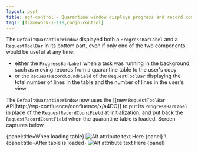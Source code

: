 ```yaml
---
layout: post
title: agf-control - Quarantine window displays progress and record count in the same area
tags: [framework-1-118,codjo-control]
---
```

The ```DefaultQuarantineWindow``` displayed both a ```ProgressBarLabel``` and a ```RequestToolBar``` in its bottom part, even if only one of the two components would be useful at any time:
- either the ```ProgressBarLabel``` when a task was running in the background, such as moving records from a quarantine table to the user's copy
- or the ```RequestRecordCoundField``` of the ```RequestToolBar``` displaying the total number of lines in the table and the number of lines in the user's view.

The ```DefaultQuarantineWindow``` now uses the [[new ```RequestToolBar``` API|http://wp-confluence/confluence/x/a4DO]] to put its ```ProgressBarLabel``` in place of the ```RequestRecordCountField``` at initialization, and put back the ```RequestRecordCountField``` when the quarantine table is loaded. Screen captures below.

{panel:title=When loading table}
![Alt attribute text Here](attachments/quarantinewindow3.PNG)
{panel}
\\
{panel:title=After table is loaded}
![Alt attribute text Here](attachments/quarantinewindow4.PNG)
{panel}